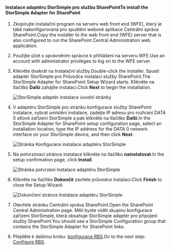 <!--author=SharS last changed: 9/17/15-->

#### <a name="to-install-the-storsimple-adapter-for-sharepoint"></a><span data-ttu-id="c7cd5-101">Instalace adaptéru StorSimple pro službu SharePoint</span><span class="sxs-lookup"><span data-stu-id="c7cd5-101">To install the StorSimple Adapter for SharePoint</span></span>
1. <span data-ttu-id="c7cd5-102">Zkopírujte instalační program na serveru web front end (WFE), který je také nakonfigurovaná pro spuštění webové aplikace Centrální správa SharePoint.</span><span class="sxs-lookup"><span data-stu-id="c7cd5-102">Copy the installer to the web front end (WFE) server that is also configured to run the SharePoint Central Administration web application.</span></span> 
2. <span data-ttu-id="c7cd5-103">Použijte účet s oprávněním správce k přihlášení na serveru WFE.</span><span class="sxs-lookup"><span data-stu-id="c7cd5-103">Use an account with administrator privileges to log on to the WFE server.</span></span>
3. <span data-ttu-id="c7cd5-104">Klikněte dvakrát na Instalační služby.</span><span class="sxs-lookup"><span data-stu-id="c7cd5-104">Double-click the installer.</span></span> <span data-ttu-id="c7cd5-105">Spustí adaptér StorSimple pro Průvodce instalací služby SharePoint.</span><span class="sxs-lookup"><span data-stu-id="c7cd5-105">The StorSimple Adapter for SharePoint Setup Wizard starts.</span></span> <span data-ttu-id="c7cd5-106">Klikněte na tlačítko **Další** zahájíte instalaci.</span><span class="sxs-lookup"><span data-stu-id="c7cd5-106">Click **Next** to begin the installation.</span></span>
   
    ![StorSimple adaptér instalace úvodní stránky](./media/storsimple-install-sharepoint-adapter/HCS_SSASP_Setup1-include.png)
4. <span data-ttu-id="c7cd5-108">V adaptéru StorSimple pro stránku konfigurace služby SharePoint instalace, vybrat umístění instalace, zadejte IP adresu pro rozhraní DATA 0 síťové zařízení StorSimple a pak klikněte na tlačítko **Další**.</span><span class="sxs-lookup"><span data-stu-id="c7cd5-108">In the StorSimple Adapter for SharePoint setup configuration page, select an installation location, type the IP address for the DATA 0 network interface on your StorSimple device, and then click **Next**.</span></span> 
   
    ![Stránka Konfigurace instalace adaptéru StorSimple](./media/storsimple-install-sharepoint-adapter/HCS_SSASP_Setup2-include.png) 
5. <span data-ttu-id="c7cd5-110">Na potvrzovací stránce instalace klikněte na tlačítko **nainstalovat**.</span><span class="sxs-lookup"><span data-stu-id="c7cd5-110">In the setup confirmation page, click **Install**.</span></span>
   
    ![Stránka potvrzení instalace adaptéru StorSimple](./media/storsimple-install-sharepoint-adapter/HCS_SSASP_Confirm_Setup-include.png) 
6. <span data-ttu-id="c7cd5-112">Klikněte na tlačítko **Dokončit** zavřete průvodce instalací.</span><span class="sxs-lookup"><span data-stu-id="c7cd5-112">Click **Finish** to close the Setup Wizard.</span></span>
   
    ![Dokončení stránce Instalace adaptéru StorSimple](./media/storsimple-install-sharepoint-adapter/HCS_SSASP_Setup_finish-include.png) 
7. <span data-ttu-id="c7cd5-114">Otevřete stránku Centrální správa SharePoint.</span><span class="sxs-lookup"><span data-stu-id="c7cd5-114">Open the SharePoint Central Administration page.</span></span> <span data-ttu-id="c7cd5-115">Měli byste vidět skupinu konfigurace zařízení StorSimple, která obsahuje StorSimple adaptér pro připojení služby SharePoint.</span><span class="sxs-lookup"><span data-stu-id="c7cd5-115">You should see a StorSimple Configuration group that contains the StorSimple Adapter for SharePoint links.</span></span>
8. <span data-ttu-id="c7cd5-116">Přejděte k dalšímu kroku: [konfigurace RBS](#configure-rbs).</span><span class="sxs-lookup"><span data-stu-id="c7cd5-116">Go to the next step: [Configure RBS](#configure-rbs).</span></span>

